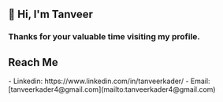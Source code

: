 <h2>👋 Hi, I'm Tanveer</h2>
<h3> Thanks for your valuable time visiting my profile. </h3>
<h2> Reach Me </h2>
- Linkedin: https://www.linkedin.com/in/tanveerkader/
- Email:  [tanveerkader4@gmail.com](mailto:tanveerkader4@gmail.com)

